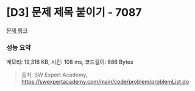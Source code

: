 # [D3] 문제 제목 붙이기 - 7087 

[문제 링크](https://swexpertacademy.com/main/code/problem/problemDetail.do?contestProbId=AWkIdD46A5EDFAXC) 

### 성능 요약

메모리: 19,316 KB, 시간: 108 ms, 코드길이: 886 Bytes



> 출처: SW Expert Academy, https://swexpertacademy.com/main/code/problem/problemList.do